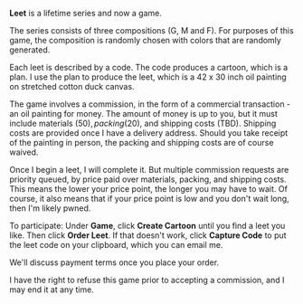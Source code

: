 **Leet** is a lifetime series and now a game.  

The series consists of three compositions (G, M and F). For purposes of this game, the composition is randomly chosen with colors that are randomly generated.  

Each leet is described by a code. The code produces a cartoon, which is a plan. I use the plan to produce the leet, which is a 42 x 30 inch oil painting on stretched cotton duck canvas.  

The game involves a commission, in the form of a commercial transaction - an oil painting for money. The amount of money is up to you, but it must include materials ($50), packing ($20), and shipping costs (TBD). Shipping costs are provided once I have a delivery address. Should you take receipt of the painting in person, the packing and shipping costs are of course waived.  

Once I begin a leet, I will complete it. But multiple commission requests are priority queued, by price paid over materials, packing, and shipping costs. This means the lower your price point, the longer you may have to wait. Of course, it also means that if your price point is low and you don't wait long, then I'm likely pwned.  

To participate: Under **Game**, click **Create Cartoon** until you find a leet you like. Then click **Order Leet**. If that doesn't work, click **Capture Code** to put the leet code on your clipboard, which you can email me.  

We'll discuss payment terms once you place your order.  

I have the right to refuse this game prior to accepting a commission, and I may end it at any time.  
